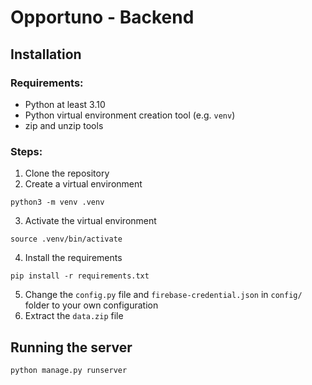 # Opportuno - Backend

## Installation

### Requirements:
- Python at least 3.10
- Python virtual environment creation tool (e.g. `venv`)
- zip and unzip tools

### Steps:
1. Clone the repository
2. Create a virtual environment
```
python3 -m venv .venv
```
3. Activate the virtual environment
```
source .venv/bin/activate
```
4. Install the requirements
```
pip install -r requirements.txt
```
5. Change the `config.py` file and `firebase-credential.json` in `config/` folder to your own configuration
6. Extract the `data.zip` file

## Running the server
```
python manage.py runserver
```